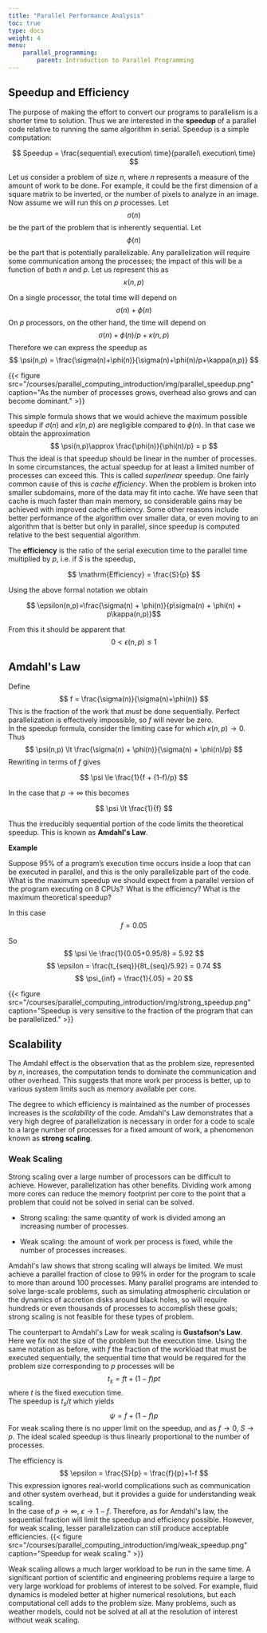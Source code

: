 ```yaml
---
title: "Parallel Performance Analysis"
toc: true
type: docs
weight: 4
menu:
    parallel_programming:
        parent: Introduction to Parallel Programming
---
```


## Speedup and Efficiency

The purpose of making the effort to convert our programs to parallelism is a shorter time to solution.
Thus we are interested in the **speedup** of a parallel code relative to running
the same algorithm in serial.  Speedup is a simple computation: 

$$ Speedup = \frac{sequential\ execution\ time}{parallel\ execution\ time} $$

Let us consider a problem of size $n$, where $n$ represents a measure of the
amount of work to be done.  For example, it could be the first dimension of a 
square matrix to be inverted, or the number of pixels to analyze in an image. 
Now assume we will run this on $p$ processes.  Let
$$ \sigma (n) $$
be the part of the problem that is inherently sequential.  Let 
$$ \phi (n) $$
be the part that is potentially parallelizable.  Any parallelization will
require some communication among the processes; the impact of this will be a 
function of both $n$ and $p$.  Let us represent this as 
$$ \kappa (n,p) $$

On a single processor, the total time will depend on
$$ \sigma (n) + \phi (n) $$
On $p$ processors, on the other hand, the time will depend on
$$ \sigma (n) + \phi (n)/p + \kappa (n,p) $$
Therefore we can express the speedup as
$$ \psi(n,p) = \frac{\sigma(n)+\phi(n)}{\sigma(n)+\phi(n)/p+\kappa(n,p)} $$

{{< figure src="/courses/parallel_computing_introduction/img/parallel_speedup.png" caption="As the number of processes grows, overhead also grows and can become dominant." >}}

This simple formula shows that we would achieve the maximum possible speedup if $\sigma(n)$ and $\kappa(n,p)$ are negligible compared to $\phi(n)$.  In that case we obtain the approximation
$$ \psi(n,p)\approx \frac{\phi(n)}{\phi(n)/p} = p $$
Thus the ideal is that speedup should be
linear in the number of processes.  In some circumstances, the actual speedup
for at least a limited number of processes can exceed this.  This is called
_superlinear_ speedup.  One fairly common cause of this is _cache efficiency_.  When the problem is broken into smaller subdomains, more of the data may fit
into cache.  We have seen that cache is much faster than main memory, so 
considerable gains may be achieved with improved cache efficiency.  Some other
reasons include better performance of the algorithm over smaller data, or even
moving to an algorithm that is better but only in parallel, since speedup is computed relative to the best sequential algorithm. 

The **efficiency** is the ratio of the serial execution time to the parallel time multiplied by $p$, i.e. if $S$ is the speedup, 

$$ \mathrm{Efficiency} = \frac{S}{p} $$

Using the above formal notation we obtain

$$ \epsilon(n,p)=\frac{\sigma(n) + \phi(n)}{p\sigma(n) + \phi(n) + p\kappa(n,p)}$$

From this it should be apparent that 
$$ 0 < \epsilon(n,p) \le 1 $$


## Amdahl's Law

Define
$$ f = \frac{\sigma(n)}{\sigma(n)+\phi(n)} $$
This is the fraction of the work that _must_ be done sequentially.  Perfect
parallelization is effectively impossible, so $f$ will never be zero.  
In the speedup formula, consider the limiting case for which $\kappa(n,p) \to 0$.
Thus
$$ \psi(n,p) \lt \frac{\sigma(n) + \phi(n)}{\sigma(n) + \phi(n)/p} $$
Rewriting in terms of $f$ gives

$$ \psi \le \frac{1}{f + (1-f)/p} $$

In the case that $p \to \infty$ this becomes

$$ \psi \lt \frac{1}{f} $$

Thus the irreducibly sequential portion of the code limits the theoretical speedup.  This is known as **Amdahl's Law**.

**Example**

Suppose 95% of a program’s execution time occurs inside a loop that can be executed in parallel, and this is the only parallelizable part of the code. What is the maximum speedup we should expect from a parallel version of the program executing on 8 CPUs?  What is the efficiency?  What is the maximum theoretical
speedup?

In this case
$$ f = 0.05 $$

So
$$ \psi \le \frac{1}{0.05+0.95/8} = 5.92 $$
$$ \epsilon = \frac{t_{seq}}{8t_{seq}/5.92} = 0.74 $$
$$ \psi_{inf} = \frac{1}{.05} = 20 $$

{{< figure src="/courses/parallel_computing_introduction/img/strong_speedup.png" caption="Speedup is very sensitive to the fraction of the program that can be parallelized." >}}

## Scalability

The Amdahl effect is the observation that as the problem size, represented by
$n$, increases, the computation tends to dominate the communication and other
overhead.  This suggests that more work per process is better, up to various
system limits such as memory available per core.

The degree to which efficiency is maintained as the number of processes increases
is the _scalability_ of the code.  Amdahl's Law demonstrates that a very high degree of parallelization is necessary in order for a code to scale to a large number of processes for a fixed amount of work, a phenomenon known as **strong scaling**.  

### Weak Scaling

Strong scaling over a large number of processors can be difficult to achieve.  However, parallelization has other benefits.  Dividing work among more cores can reduce the memory footprint per core to the point that a problem that could not be solved in serial can be solved.  

- Strong scaling: the same quantity of work is divided among an increasing number of processes.

- Weak scaling: the amount of work per process is fixed, while the number of processes increases.

Amdahl's law shows that strong scaling will always be limited. We must achieve a parallel fraction of close to 99% in order for the program to scale to more than around 100 processes.  Many parallel programs are intended to solve large-scale problems, such as simulating atmospheric circulation or the dynamics of accretion disks around black holes, so will require hundreds or even thousands of processes to accomplish these goals; strong scaling is not feasible for these types of problem.  

The counterpart to Amdahl's Law for weak scaling is **Gustafson's Law**. Here we fix not the size of the problem but the execution time.  Using the same notation as before, with $f$ the fraction of the workload that must be executed sequentially, the sequential time that would be required for the problem size corresponding to $p$ processes will be 
$$ t_s = ft + (1-f)pt $$
where $t$ is the fixed execution time.  
The speedup is $t_s/t$ which yields
$$ \psi = f + (1-f)p $$
For weak scaling there is no upper limit on the speedup, and as $f \to 0$, $S \to p$.  The ideal scaled speedup is thus linearly proportional to the number of processes.

The efficiency is 
$$ \epsilon = \frac{S}{p} = \frac{f}{p}+1-f $$
This expression ignores real-world complications such as communication and
other system overhead, but it provides a guide for understanding weak scaling.  
In the case of $p \to \infty$, $\epsilon \to 1-f$.  Therefore, as for Amdahl's law,
the sequential fraction will limit the speedup and efficiency possible. 
However, for weak scaling, lesser parallelization can still produce 
acceptable efficiencies.
{{< figure src="/courses/parallel_computing_introduction/img/weak_speedup.png" caption="Speedup for weak scaling." >}}

Weak scaling allows a much larger workload to be run in the same time.  A significant portion of 
scientific and engineering problems require a large to very large workload
for problems of interest to be solved.  For example, fluid dynamics is modeled
better at higher numerical resolutions, but each computational cell adds to 
the problem size.  Many problems, such as weather models, could not be solved at all at the resolution of interest without weak scaling.
